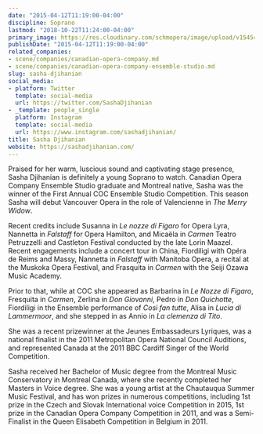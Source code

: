 ```yaml
---
date: "2015-04-12T11:19:00-04:00"
discipline: Soprano
lastmod: "2018-10-22T11:24:00-04:00"
primary_image: https://res.cloudinary.com/schmopera/image/upload/v1545409169/media/webhook-uploads/1540221859272/Djihanian.jpg.jpg
publishDate: "2015-04-12T11:19:00-04:00"
related_companies:
- scene/companies/canadian-opera-company.md
- scene/companies/canadian-opera-company-ensemble-studio.md
slug: sasha-djihanian
social_media:
- platform: Twitter
  template: social-media
  url: https://twitter.com/SashaDjihanian
- _template: people_single
  platform: Instagram
  template: social-media
  url: https://www.instagram.com/sashadjihanian/
title: Sasha Djihanian
website: https://sashadjihanian.com/
---
```


Praised for her warm, luscious sound and captivating stage presence, Sasha Djihanian is definitely a young Soprano to watch. Canadian Opera Company Ensemble Studio graduate and Montreal native, Sasha was the winner of the First Annual COC Ensemble Studio Competition. This season Sasha will debut Vancouver Opera in the role of Valencienne in *The Merry Widow*. 

Recent credits include Susanna in *Le nozze di Figaro* for Opera Lyra, Nannetta in *Falstaff* for Opera Hamilton, and Micaëla in *Carmen* Teatro Petruzzelli and Castleton Festival conducted by the late Lorin Maazel. Recent engagements include a concert tour in China, Fiordiligi with Opéra de Reims and Massy, Nannetta in *Falstaff* with Manitoba Opera, a recital at the Muskoka Opera Festival, and Frasquita in *Carmen* with the Seiji Ozawa Music Academy.

Prior to that, while at COC she appeared as Barbarina in *Le Nozze di Figaro*, Fresquita in *Carmen*, Zerlina in *Don Giovanni*, Pedro in *Don Quichotte*, Fiordiligi in the Ensemble performance of *Così fan tutte*, Alisa in *Lucia di Lammermoor*, and she stepped in as Annio in *La clemenza di Tito*.

She was a recent prizewinner at the Jeunes Embassadeurs Lyriques, was a national finalist in the 2011 Metropolitan Opera National Council Auditions, and represented Canada at the 2011 BBC Cardiff Singer of the World Competition.

Sasha received her Bachelor of Music degree from the Montreal Music Conservatory in Montreal Canada, where she recently completed her Masters in Voice degree. She was a young artist at the Chautauqua Summer Music Festival, and has won prizes in numerous competitions, including 1st prize in the Czech and Slovak International voice Competition in 2015, 1st prize in the Canadian Opera Company Competition in 2011, and was a Semi-Finalist in the Queen Elisabeth Competition in Belgium in 2011.
